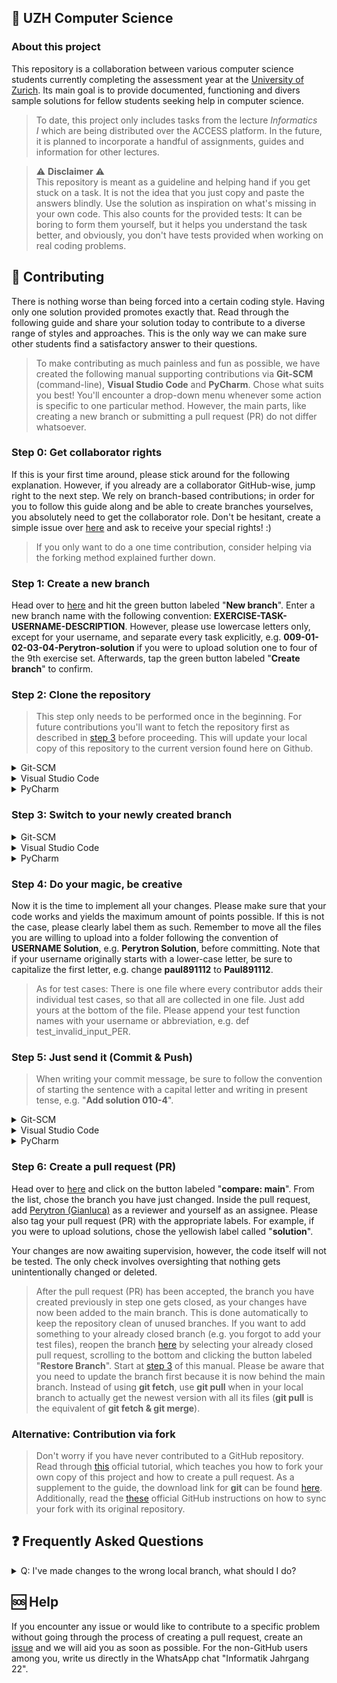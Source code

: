 ## 💾 UZH Computer Science

### About this project

This repository is a collaboration between various computer science students currently completing the assessment year at the [University of Zurich](https://www.oec.uzh.ch/en/studies/bachelor/it.html). Its main goal is to provide documented, functioning and divers sample solutions for fellow students seeking help in computer science.

> To date, this project only includes tasks from the lecture _Informatics I_ which are being distributed over the ACCESS platform. In the future, it is planned to incorporate a handful of assignments, guides and information for other lectures.

> :warning: **Disclaimer** :warning:<br>This repository is meant as a guideline and helping hand if you get stuck on a task. It is not the idea that you just copy and paste the answers blindly. Use the solution as inspiration on what's missing in your own code. This also counts for the provided tests: It can be boring to form them yourself, but it helps you understand the task better, and obviously, you don't have tests provided when working on real coding problems.


## 📝 Contributing
There is nothing worse than being forced into a certain coding style. Having only one solution provided promotes exactly that. Read through the following guide and share your solution today to contribute to a diverse range of styles and approaches. This is the only way we can make sure other students find a satisfactory answer to their questions.

> To make contributing as much painless and fun as possible, we have created the following manual supporting contributions via **Git-SCM** (command-line), **Visual Studio Code** and **PyCharm**. Chose what suits you best! You'll encounter a drop-down menu whenever some action is specific to one particular method. However, the main parts, like creating a new branch or submitting a pull request (PR) do not differ whatsoever.

### Step 0: Get collaborator rights

If this is your first time around, please stick around for the following explanation. However, if you already are a collaborator GitHub-wise, jump right to the next step. We rely on branch-based contributions; in order for you to follow this guide along and be able to create branches yourselves, you absolutely need to get the collaborator role. Don't be hesitant, create a simple issue over [here](https://github.com/Perytron/UZH/issues) and ask to receive your special rights! :)

> If you only want to do a one time contribution, consider helping via the forking method explained further down.

### Step 1: Create a new branch
Head over to [here](https://github.com/Perytron/UZH/branches) and hit the green button labeled "**New branch**". Enter a new branch name with the following convention: **EXERCISE-TASK-USERNAME-DESCRIPTION**. However, please use lowercase letters only, except for your username, and separate every task explicitly, e.g. **009-01-02-03-04-Perytron-solution** if you were to upload solution one to four of the 9th exercise set. Afterwards, tap the green button labeled "**Create branch**" to confirm.

### Step 2: Clone the repository

> This step only needs to be performed once in the beginning. For future contributions you'll want to fetch the repository first as described in [step 3](https://github.com/Perytron/UZH/edit/28-update-readme/README.md#step-3-switch-to-your-newly-created-branch) before proceeding. This will update your local copy of this repository to the current version found here on Github.

<details><summary>Git-SCM</summary>

Open your git-enabled terminal of choice in whatever local directory you want the repository to be stored. Execute the following command:
```
git clone https://github.com/Perytron/UZH.git
git cd UZH
```

</details>

<details><summary>Visual Studio Code</summary>

Open up Visual Studio Code and either hit **Ctrl+Shift+G** or navigate to the left-most toolbar and click onto the icon that looks like a branch _(third icon underneath the Visual Studio Code logo)_. Click onto the button labeled "**Clone Repository**". Copy the following line and paste it into the search bar that has just popped up in Visual Studio Code.
```
https://github.com/Perytron/UZH.git
```
Chose whatever local directory you want the repository to be stored. Visual Studio Code will ask you whether you want to open the repository, confirm by clicking onto "**Open**".

</details>

<details><summary>PyCharm</summary>

After launching PyCharm perform the following steps:
```
1. Tap on “Get from VCS” in the top right corner.
2. Paste the following URL into the input field: “https://github.com/Perytron/UZH.git”
3. Select the target destination you want the project folder to be in.
4. Make sure the chosen Version Control System is “Git”.
```
> Alternatively you can also log into GitHub, then your able to select the project on the left side of the window.

</details>

### Step 3: Switch to your newly created branch
<details><summary>Git-SCM</summary>

Copy the following statements by tapping the copy button on the right-hand side of the code box and paste them into your git-enabled terminal of choice. Be sure to change **BRANCH_NAME** to your name defined in step 1, for example **git checkout 009-1-Perytron-Fix**. You can safely paste the whole code block into the terminal, it will only execute the first two statements automatically.
> Please make sure to execute the commands inside the locally cloned repository folder. If you have followed the previous steps of this manual, you are good to go.
```
git checkout main
git fetch --all
git fetch --prune
git checkout BRANCH_NAME
```

</details>
<details><summary>Visual Studio Code</summary>

The following step is very important because if you do not perform it, you would commit your local changes to the **main** branch directly. Like you have done in step two, navigate to the **Source Control** tab again within Visual Studio Code.

Firstly, inside the **Source Control** tab, click onto the menu labeled "**...**" and choose "**Fetch**" to let Visual Studio Code discover your freshly created branch. Next off, again opening the menu labeled "**...**", choose "**Checkout to...**". The search bar will pop up; click onto the branch you have created in step one. It will appear in the form of "**origin/BRANCH_NAME**", in our example this would be: "**origin/009-1-Perytron-Fix**".

</details>
<details><summary>PyCharm</summary>

Inside your PyCharm you have to perform the following actions:
```
1. Open your cloned repository folder
2. Tap on Git on the bottom left. A window should appear with branches to the left, commit history in the middle and commit details to the right.
3. After move to the top bar and select "Git" > "fetch"
4. After fetching successfully you should be up-to-date.
5. Your newly on GitHub created branch should be visible under "Remote" > "origin"
6. Right-click on your branch and select checkout.
7. Now your head is on the right branch.
```

</details>

### Step 4: Do your magic, be creative
Now it is the time to implement all your changes. Please make sure that your code works and yields the maximum amount of points possible. If this is not the case, please clearly label them as such. Remember to move all the files you are willing to upload into a folder following the convention of **USERNAME Solution**, e.g. **Perytron Solution**, before committing. Note that if your username originally starts with a lower-case letter, be sure to capitalize the first letter, e.g. change **paul891112** to **Paul891112**.

> As for test cases: There is one file where every contributor adds their individual test cases, so that all are collected in one file. Just add yours at the bottom of the file. Please append your test function names with your username or abbreviation, e.g. def test_invalid_input_PER.

### Step 5: Just send it (Commit & Push)
> When writing your commit message, be sure to follow the convention of starting the sentence with a capital letter and writing in present tense, e.g. "**Add solution 010-4**".
<details><summary>Git-SCM</summary>

To track, stage and commit your changes, you will have to copy and paste the following commands into your git-enabled terminal of choice. Please change **COMMIT_MESSAGE** and **ADDITIONAL_DESCRIPTION** to something meaningful, e.g. **git commit -m "E10 T1 fix" -m "Fix typo in main function"**. Don't forget to include the quotation marks (").
```
git add .
git commit -m "COMMIT_MESSAGE" -m "ADDITIONAL_DESCRIPTION"
```
Like in step 2, change the **BRANCH_NAME** to your name defined in step 1.
```
git push origin BRANCH_NAME
```

</details>
<details><summary>Visual Studio Code</summary>

Open the **Source Control** panel again like you have previously done in step two and three. However, this time, you will not be using the menu labeled "**...**". Instead, above the button labeled "**Commit**", enter a short but meaningful summary; tell us what you have changed. If you need over 50 characters, Visual Studio Code tells you that the message will be cut off on GitHub: Consider shortening it or adding a line break, which will appear as an additional description on GitHub.

If you are satisfied with your commit message, tap onto the downwards pointing arrow on the right-hand side of the button labeled "**Commit**". Chose "**Commit & Push**" to upload your changes to GitHub.

</details>
<details><summary>PyCharm</summary>

After you coded your solution inside PyCharm or manually copied your solution files to your local repository folder, PyCharm should automatically recognise your changes.

> Please follow the correct folder structure laid out in our guidelines on GitHub otherwise your PR might get rejected.

In order to upload your changes you have to do the following steps:

```
1. On the left of your screen select "Commit"
2. If you see your solution files under the "Unversioned Files" tab, you have to right click on them and select "Add to VCS" (Version Control System)
 !!! Be sure to only add the actual solution files, not for example .gitignore or xml files. !!! 
 To make future commits easier you can select all those files -> right click -> add to .gitignore -> exclude
3. If your files are under the "Changes" tab, checkbox them.
4. Beneight write a logical commit message like, "Add 10.2 solution"
5. Click "Commit and Push" and "Push" again in the popup.
```

If the push was successful you should see your commit on GitHub but remember look under your branch.
 

</details>

### Step 6: Create a pull request (PR)
Head over to [here](https://github.com/Perytron/UZH/compare/) and click on the button labeled "**compare: main**". From the list, chose the branch you have just changed. Inside the pull request, add [Perytron (Gianluca)](https://github.com/Perytron) as a reviewer and yourself as an assignee. Please also tag your pull request (PR) with the appropriate labels. For example, if you were to upload solutions, chose the yellowish label called "**solution**". 

Your changes are now awaiting supervision, however, the code itself will not be tested. The only check involves oversighting that nothing gets unintentionally changed or deleted.

> After the pull request (PR) has been accepted, the branch you have created previously in step one gets closed, as your changes have now been added to the main branch. This is done automatically to keep the repository clean of unused branches. If you want to add something to your already closed branch (e.g. you forgot to add your test files), reopen the branch [here](https://github.com/Perytron/UZH/pulls?q=is%3Apr+is%3Aclosed) by selecting your already closed pull request, scrolling to the bottom and clicking the button labeled "**Restore Branch**". Start at [step 3](https://github.com/Perytron/UZH/edit/28-update-readme/README.md#step-3-switch-to-your-newly-created-branch) of this manual. Please be aware that you need to update the branch first because it is now behind the main branch. Instead of using **git fetch**, use **git pull** when in your local branch to actually get the newest version with all its files (**git pull** is the equivalent of **git fetch & git merge**).

### Alternative: Contribution via fork
> Don't worry if you have never contributed to a GitHub repository. Read through [this](https://docs.github.com/en/get-started/quickstart/contributing-to-projects) official tutorial, which teaches you how to fork your own copy of this project and how to create a pull request. As a supplement to the guide, the download link for **git** can be found [here](https://git-scm.com/downloads). Additionally, read the [these](https://docs.github.com/en/pull-requests/collaborating-with-pull-requests/working-with-forks/syncing-a-fork) official GitHub instructions on how to sync your fork with its original repository.

## ❓ Frequently Asked Questions
<details><summary>Q: I've made changes to the wrong local branch, what should I do?</summary>

A: I would definitely be lying if I say this has never happened to me, quite the contrary, actually. But don't worry, everything is alright! For this method to work, however, you need to be able to access **git** via the command-line. Copy the following line and paste it into your git-enabled terminal of choice. It will copy your changes.
```
git stash
```
Before copying and pasting the following commands, change **BRANCH_NAME** to the name of the branch you want your changes to be applied to. **git** will now carry over any changes made to the wrong branch over to your branch of choice.
```
git switch BRANCH_NAME
git stash apply
```

</details>

## 🆘 Help
If you encounter any issue or would like to contribute to a specific problem without going through the process of creating a pull request, create an [issue](https://github.com/Perytron/UZH/issues) and we will aid you as soon as possible. For the non-GitHub users among you, write us directly in the WhatsApp chat "Informatik Jahrgang 22".
